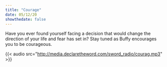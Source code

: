 ```yaml
---
title: "Courage"
date: 05/12/20
showthedate: false
---
```


Have you ever found yourself facing a decision that would change the direction of your life and fear has set in? Stay tuned as Buffy encourages you to be courageous.
<!--more-->
{{< audio src="http://media.declaretheword.com/sword_radio/courag.mp3" >}}
